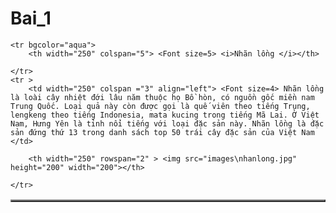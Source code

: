 # Bai_1
<!DOCTYPE html>
<html>
<head>
	<title>Bài 1</title>
</head>
<body>

<table border="2 " cellpadding= "10" border="1" align="center"> 
	
	<tr bgcolor="aqua">
		<th width="250" colspan="5"> <Font size=5> <i>Nhãn lồng </i></th>

	</tr>
	<tr >
		<td width="250" colspan ="3" align="left"> <Font size=4> Nhãn lồng là loài cây nhiệt đới lâu năm thuộc họ Bồ hòn, có nguồn gốc miền nam Trung Quốc. Loại quả này còn được gọi là quế viên theo tiếng Trung, lengkeng theo tiếng Indonesia, mata kucing trong tiếng Mã Lai. Ở Việt Nam, Hưng Yên là tỉnh nổi tiếng với loại đặc sản này. Nhãn lồng là đặc sản đứng thứ 13 trong danh sách top 50 trái cây đặc sản của Việt Nam </td>
		
		<th width="250" rowspan="2" > <img src="images\nhanlong.jpg" height="200" width="200"></th>
		
	</tr>
</body>

</html>
